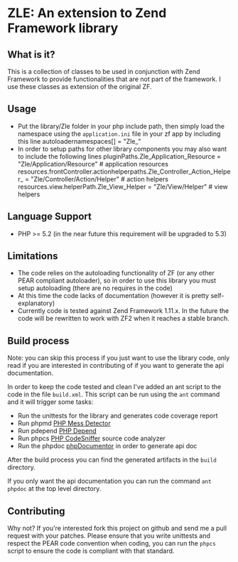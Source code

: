 # ZLE: An extension to Zend Framework library

## What is it?
This is a collection of classes to be used in conjunction with Zend Framework
to provide functionalities that are not part of the framework. I use these classes
as extension of the original ZF.

## Usage
* Put the library/Zle folder in your php include path, then simply load the namespace using 
the `application.ini` file in your zf app by including this line
    autoloadernamespaces[] = "Zle_"
* In order to setup paths for other library components you may also want to include the following lines
    pluginPaths.Zle_Application_Resource = "Zle/Application/Resource" # application resources
    resources.frontController.actionhelperpaths.Zle_Controller_Action_Helper_ = "Zle/Controller/Action/Helper" # action helpers
    resources.view.helperPath.Zle_View_Helper = "Zle/View/Helper" # view helpers

## Language Support
* PHP >= 5.2 (in the near future this requirement will be upgraded to 5.3)

## Limitations
* The code relies on the autoloading functionality of ZF (or any other PEAR compliant autoloader),
so in order to use this library you must setup autoloading (there are no requires in the code)
* At this time the code lacks of documentation (however it is pretty self-explanatory)
* Currently code is tested against Zend Framework 1.11.x. In the future the code will be rewritten
 to work with ZF2 when it reaches a stable branch.

## Build process

Note: you can skip this process if you just want to use the library code, only read if you are
interested in contributing of if you want to generate the api documentation.

In order to keep the code tested and clean I've added an ant script to the code in the file
`build.xml`. This script can be run using the `ant` command and it will trigger some tasks:
* Run the unittests for the library and generates code coverage report
* Run phpmd [PHP Mess Detector](http://phpmd.org/)
* Run pdepend [PHP Depend](http://pdepend.org/)
* Run phpcs [PHP CodeSniffer](http://pear.php.net/package/PHP_CodeSniffer/redirected) source code analyzer
* Run the phpdoc [phpDocumentor](http://www.phpdoc.org/) in order to generate api doc

After the build process you can find the generated artifacts in the `build` directory.

If you only want the api documentation you can run the command `ant phpdoc` at the top level directory.

## Contributing

Why not? If you're interested fork this project on github and send me a pull request with your patches.
Please ensure that you write unittests and respect the PEAR code convention when coding, you can run the
`phpcs` script to ensure the code is compliant with that standard.
